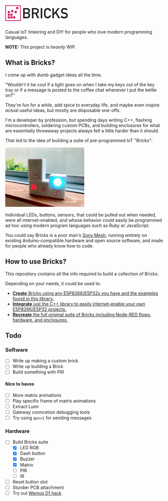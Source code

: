 <h1><img src=docs/logo.svg height=50 alt=Bricks></h1>

Casual IoT tinkering and DIY for people who love modern programming languages.

**NOTE:** This project is _heavily_ WIP.

## What is Bricks?

I come up with dumb gadget ideas all the time.

"Wouldn't it be cool if a light goes on when I take my keys out of the
key tray or if a message is posted to the coffee chat whenever I put the
kettle on?"

They're fun for a while, add spice to everyday life, and maybe even
inspire _actual_ useful ideas, but mostly are disposable one-offs.

I'm a developer by profession, but spending days writing C++, flashing
microcontrollers, soldering custom PCBs, and building enclosures for
what are essentially throwaway projects always felt a little harder than it should.

That led to the idea of building a suite of pre-programmed IoT "Bricks":

<img src=docs/bricks.jpg alt=Bricks width=50%>

Individual LEDs, buttons, sensors, that could be pulled out when needed, were all internet-enabled,
and whose behavior could easily be programmed ad hoc using modern program
languages such as Ruby or JavaScript.

You could say Bricks is a poor man's [Sony Mesh](https://meshprj.com/),
running entirely on existing Arduino-compatible hardware and open source software,
and made for people who already know how to code.

## How to use Bricks?

This repository contains all the info required to build a collection of Bricks.

Depending on your needs, it could be used to:

- [**Create** Bricks using any ESP8266/ESP32s you have and the examples found in this library.](docs/create.md)
- [**Integrate** just the C++ library to easily internet-enable your own ESP8266/ESP32 projects.](docs/integrate.md)
- [**Recreate** the full original suite of Bricks including Node-RED flows, hardware, and enclosures.](docs/recreate.md)

## Todo

### Software

- [ ] Write up making a custom brick
- [ ] Write up building a Brick
- [ ] Build something with PIR

#### Nice to haves
- [ ] More matrix animations
- [ ] Play specific frame of matrix animations
- [ ] Extract Lumi
- [ ] Gateway conncetion debugging tools
- [ ] Try using `qos=1` for sending messages

### Hardware

- [ ] Build Bricks suite
  - [x] LED RGB
  - [x] Dash button
  - [x] Buzzer
  - [x] Matrix
  - [ ] PIR
  - [ ] IR
- [ ] Reset button slot
- [ ] Sturdier PCB attachment
- [ ] Try out [Wemos D1 hack](https://www.youtube.com/watch?v=rfPwOtoGO4E)
